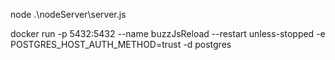 node .\nodeServer\server.js

docker run -p 5432:5432 --name buzzJsReload --restart unless-stopped -e POSTGRES_HOST_AUTH_METHOD=trust -d postgres